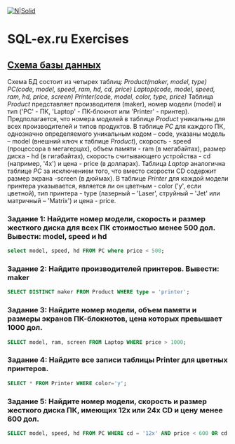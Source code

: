 [![N|Solid](https://encrypted-tbn0.gstatic.com/images?q=tbn:ANd9GcRUEqQLS3O85FLB-K8jA0f2K8p7fWGUrzq1qQ&usqp=CAU)](https://sql-ex.ru/)

# SQL-ex.ru Exercises

## **[Схема базы данных](https://sql-ex.ru/help/select13.php#db_1)**

Схема БД состоит из четырех таблиц:
*Product(maker, model, type)*
*PC(code, model, speed, ram, hd, cd, price)*
*Laptop(code, model, speed, ram, hd, price, screen)*
*Printer(code, model, color, type, price)*
Таблица *Product* представляет производителя (maker), номер модели (model) и тип ('PC' - ПК, 'Laptop' - ПК-блокнот или 'Printer' - принтер). Предполагается, что номера моделей в таблице *Product* уникальны для всех производителей и типов продуктов. В таблице *PC* для каждого ПК, однозначно определяемого уникальным кодом – code, указаны модель – model (внешний ключ к таблице *Product*), скорость - speed (процессора в мегагерцах), объем памяти - ram (в мегабайтах), размер диска - hd (в гигабайтах), скорость считывающего устройства - cd (например, '4x') и цена - price (в долларах). Таблица *Laptop* аналогична таблице *РС* за исключением того, что вместо скорости CD содержит размер экрана -screen (в дюймах). В таблице *Printer* для каждой модели принтера указывается, является ли он цветным - color ('y', если цветной), тип принтера - type (лазерный – 'Laser', струйный – 'Jet' или матричный – 'Matrix') и цена - price.

### Задание 1: Найдите номер модели, скорость и размер жесткого диска для всех ПК стоимостью менее 500 дол. Вывести: model, speed и hd 
```sql
select model, speed, hd FROM PC where price < 500;
```
### Задание 2: Найдите производителей принтеров. Вывести: maker
```sql
SELECT DISTINCT maker FROM Product WHERE type = 'printer';
```
### Задание 3: Найдите номер модели, объем памяти и размеры экранов ПК-блокнотов, цена которых превышает 1000 дол.
```sql
SELECT model, ram, screen FROM Laptop WHERE price > 1000;
```
### Задание 4: Найдите все записи таблицы Printer для цветных принтеров.
```sql
SELECT * FROM Printer WHERE color='y';
```
### Задание 5: Найдите номер модели, скорость и размер жесткого диска ПК, имеющих 12x или 24x CD и цену менее 600 дол.
```sql
SELECT model, speed, hd FROM PC WHERE cd = '12x' AND price < 600 OR cd = '24x' AND price < 600
```

